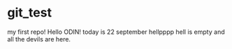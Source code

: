 # git_test
my first repo!
Hello ODIN!
today is 22 september
hellpppp
hell is empty and all the devils are here.
